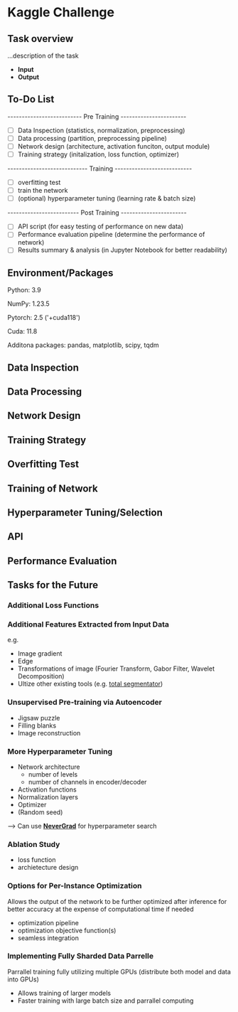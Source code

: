 # Kaggle Challenge

## Task overview

...description of the task

* **Input**
* **Output**

## To-Do List

-------------------------- Pre Training -----------------------

- [ ] Data Inspection (statistics, normalization, preprocessing)
- [ ] Data processing (partition, preprocessing pipeline)
- [ ] Network design (architecture, activation funciton, output module)
- [ ] Training strategy (initalization, loss function, optimizer)

---------------------------- Training ---------------------------

- [ ] overfitting test
- [ ] train the network
- [ ] (optional) hyperparameter tuning (learning rate & batch size)

------------------------- Post Training -----------------------

- [ ] API script (for easy testing of performance on new data)
- [ ] Performance evaluation pipeline (determine the performance of network)
- [ ] Results summary & analysis (in Jupyter Notebook for better readability)

## Environment/Packages

Python: 3.9

NumPy: 1.23.5

Pytorch: 2.5 ('+cuda118')

Cuda: 11.8

Additona packages: pandas, matplotlib,  scipy, tqdm

## Data Inspection

## Data Processing

## Network Design

## Training Strategy

## Overfitting Test

## Training of Network

## Hyperparameter Tuning/Selection

## API

## Performance Evaluation

## Tasks for the Future

### Additional Loss Functions

### Additional Features Extracted from Input Data

e.g.

* Image gradient
* Edge
* Transformations of image (Fourier Transform, Gabor Filter, Wavelet Decomposition)
* Ultize other existing tools (e.g. [total segmentator](https://github.com/wasserth/TotalSegmentator))

### Unsupervised Pre-training via Autoencoder

* Jigsaw puzzle
* Filling blanks
* Image reconstruction

### More Hyperparameter Tuning

* Network architecture 
  * number of levels
  * number of channels in encoder/decoder
* Activation functions
* Normalization layers
* Optimizer
* (Random seed)

--> Can use [**NeverGrad**](https://facebookresearch.github.io/nevergrad/) for hyperparameter search

### Ablation Study

* loss function
* archietecture design

### Options for Per-Instance Optimization

Allows the output of the network to be further optimized after inference for better accuracy at the expense of computational time if needed

* optimization pipeline
* optimization objective function(s)
* seamless integration 

### Implementing Fully Sharded Data Parrelle

Parrallel training fully utilizing multiple GPUs (distribute both model and data into GPUs)

* Allows training of larger models
* Faster training with large batch size and parrallel computing